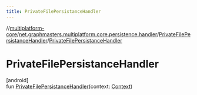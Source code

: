 ```yaml
---
title: PrivateFilePersistanceHandler
---
```

//[multiplatform-core](../../../index.html)/[net.graphmasters.multiplatform.core.persistence.handler](../index.html)/[PrivateFilePersistanceHandler](index.html)/[PrivateFilePersistanceHandler](-private-file-persistance-handler.html)



# PrivateFilePersistanceHandler



[android]\
fun [PrivateFilePersistanceHandler](-private-file-persistance-handler.html)(context: [Context](https://developer.android.com/reference/kotlin/android/content/Context.html))





